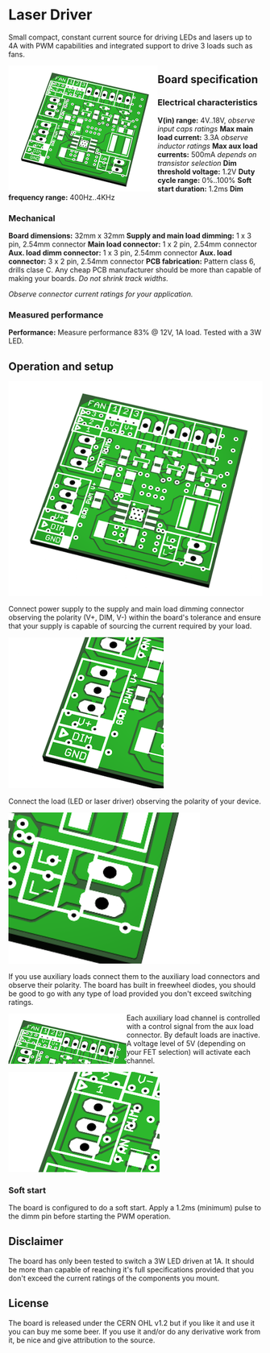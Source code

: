 # Laser Driver
Small compact, constant current source for driving LEDs and lasers up to 4A with PWM capabilities and integrated support to drive 3 loads such as fans.

<a href="url"><img src="./documentation/PCB.png" align="left" height="250" ></a>

## Board specification
### Electrical characteristics
   **V(in) range:**  4V..18V, *observe input caps ratings*
   **Max main load current:** 3.3A *observe inductor ratings*
   **Max aux load currents:** 500mA *depends on transistor selection*
   **Dim threshold voltage:** 1.2V
   **Duty cycle range:** 0%..100%
   **Soft start duration:** 1.2ms
   **Dim frequency range:** 400Hz..4KHz

### Mechanical
   **Board dimensions:** 32mm x 32mm
   **Supply and main load dimming:** 1 x 3 pin, 2.54mm connector
   **Main load connector:** 1 x 2 pin, 2.54mm connector
   **Aux. load dimm connector:** 1 x 3 pin, 2.54mm connector
   **Aux. load connector:** 3 x 2 pin, 2.54mm connector
   **PCB fabrication:** Pattern class 6, drills clase C. Any cheap PCB manufacturer should be more than capable of making your boards. *Do not shrink track widths.*

*Observe connector current ratings for your application.*

### Measured performance
   **Performance:** Measure performance 83% @ 12V, 1A load. Tested with a 3W LED.

## Operation and setup

<a href="url"><img src="./documentation/PCB.png"></a>

Connect power supply to the supply and main load dimming connector observing the polarity
(V+, DIM, V-) within the board's tolerance and ensure that your supply is capable of sourcing
the current required by your load.

<a href="url"><img src="./documentation/V_IN_control.png"></a>

Connect the load (LED or laser driver) observing the polarity of your device.

<a href="url"><img src="./documentation/Load.png"></a>

If you use auxiliary loads connect them to the auxiliary load connectors and observe their polarity.
The board has built in freewheel diodes, you should be good to go with any type of load provided you don't
exceed switching ratings.

<a href="url"><img src="./documentation/FAN_Connectors.png" align="left" height="100" ></a>

Each auxiliary load channel is controlled with a control signal from the aux load connector. By default
loads are inactive. A voltage level of 5V (depending on your FET selection) will activate each channel.

<a href="url"><img src="./documentation/FAN_PWM.png"></a>

### Soft start
The board is configured to do a soft start. Apply a 1.2ms (minimum) pulse to the dimm pin before
starting the PWM operation.

## Disclaimer
The board has only been tested to switch a 3W LED driven at 1A. It should be more than capable of reaching
it's full specifications provided that you don't exceed the current ratings of the components you mount.

## License
The board is released under the CERN OHL v1.2 but if you like it and use it you can buy me some beer.
If you use it and/or do any derivative work from it, be nice and give attribution to the source.
